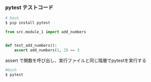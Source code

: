 ### pytest テストコード
```bash
# bash
$ pip install pytest
```
```python
from src.module_1 import add_numbers


def test_add_numbers():
    assert add_numbers(1, 2) == 3
```
assert で関数を呼び出し、実行ファイルと同じ階層でpytestを実行する
```bash
#bash
$ pytest
```